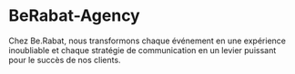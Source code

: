 # BeRabat-Agency
Chez Be.Rabat, nous transformons chaque événement en une expérience inoubliable et chaque stratégie de communication en un levier puissant pour le succès de nos clients.
